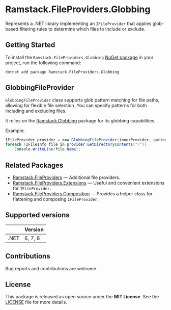 # Ramstack.FileProviders.Globbing

Represents a .NET library implementing an `IFileProvider` that applies glob-based filtering rules to determine which files to include or exclude.

## Getting Started

To install the `Ramstack.FileProviders.Globbing` [NuGet package](https://www.nuget.org/packages/Ramstack.FileProviders.Globbing)
in your project, run the following command:
```console
dotnet add package Ramstack.FileProviders.Globbing
```

## GlobbingFileProvider
`GlobbingFileProvider` class supports glob pattern matching for file paths, allowing for flexible file selection.
You can specify patterns for both including and excluding files.

It relies on the [Ramstack.Globbing](https://www.nuget.org/packages/Ramstack.Globbing) package for its globbing capabilities.

Example:
```csharp
IFileProvider provider = new GlobbingFileProvider(innerProvider, patterns: ["**/*.txt", "docs/*.md" ], excludes: ["**/README.md"]);
foreach (IFileInfo file in provider.GetDirectoryContents("/"))
    Console.WriteLine(file.Name);
```

## Related Packages
- [Ramstack.FileProviders](https://www.nuget.org/packages/Ramstack.FileProviders) — Additional file providers.
- [Ramstack.FileProviders.Extensions](https://www.nuget.org/packages/Ramstack.FileProviders.Extensions) — Useful and convenient extensions for `IFileProvider`.
- [Ramstack.FileProviders.Composition](https://www.nuget.org/packages/Ramstack.FileProviders.Composition) — Provides a helper class for flattening and composing `IFileProvider`.


## Supported versions

|      | Version |
|------|---------|
| .NET | 6, 7, 8 |

## Contributions

Bug reports and contributions are welcome.

## License
This package is released as open source under the **MIT License**.
See the [LICENSE](https://github.com/rameel/ramstack.fileproviders/blob/main/LICENSE) file for more details.

